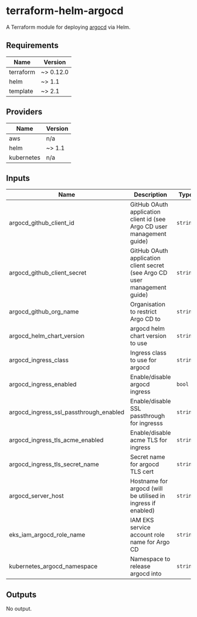 # terraform-helm-argocd

A Terraform module for deploying [argocd](https://argocd.io/) via Helm.

## Requirements

| Name      | Version   |
| --------- | --------- |
| terraform | ~> 0.12.0 |
| helm      | ~> 1.1    |
| template  | ~> 2.1    |

## Providers

| Name       | Version |
| ---------- | ------- |
| aws        | n/a     |
| helm       | ~> 1.1  |
| kubernetes | n/a     |

## Inputs

| Name                                   | Description                                                                | Type     | Default         | Required |
| -------------------------------------- | -------------------------------------------------------------------------- | -------- | --------------- | :------: |
| argocd_github_client_id                | GitHub OAuth application client id (see Argo CD user management guide)     | `string` | n/a             |   yes    |
| argocd_github_client_secret            | GitHub OAuth application client secret (see Argo CD user management guide) | `string` | n/a             |   yes    |
| argocd_github_org_name                 | Organisation to restrict Argo CD to                                        | `string` | n/a             |   yes    |
| argocd_helm_chart_version              | argocd helm chart version to use                                           | `string` | `""`            |    no    |
| argocd_ingress_class                   | Ingress class to use for argocd                                            | `string` | `"nginx"`       |    no    |
| argocd_ingress_enabled                 | Enable/disable argocd ingress                                              | `bool`   | `true`          |    no    |
| argocd_ingress_ssl_passthrough_enabled | Enable/disable SSL passthrough for ingresss                                | `string` | `"true"`        |    no    |
| argocd_ingress_tls_acme_enabled        | Enable/disable acme TLS for ingress                                        | `string` | `"true"`        |    no    |
| argocd_ingress_tls_secret_name         | Secret name for argocd TLS cert                                            | `string` | `"argocd-cert"` |    no    |
| argocd_server_host                     | Hostname for argocd (will be utilised in ingress if enabled)               | `string` | n/a             |   yes    |
| eks_iam_argocd_role_name               | IAM EKS service account role name for Argo CD                              | `string` | n/a             |   yes    |
| kubernetes_argocd_namespace            | Namespace to release argocd into                                           | `string` | `"argocd"`      |    no    |

## Outputs

No output.
